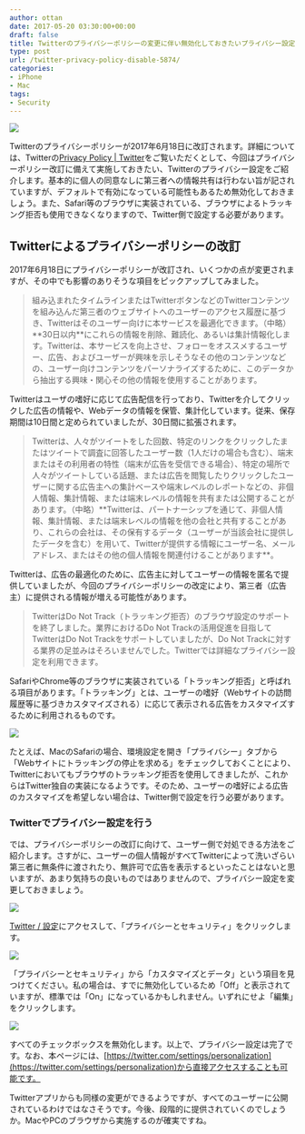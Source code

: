 ```yaml
---
author: ottan
date: 2017-05-20 03:30:00+00:00
draft: false
title: Twitterのプライバシーポリシーの変更に伴い無効化しておきたいプライバシー設定
type: post
url: /twitter-privacy-policy-disable-5874/
categories:
- iPhone
- Mac
tags:
- Security
---
```


![](/images/2017/05/170520-591fb2ebe431f.png)






Twitterのプライバシーポリシーが2017年6月18日に改訂されます。詳細については、Twitterの[Privacy Policy | Twitter](https://twitter.com/privacy?lang=ja)をご覧いただくとして、今回はプライバシーポリシー改訂に備えて実施しておきたい、Twitterのプライバシー設定をご紹介します。基本的に個人の同意なしに第三者への情報共有は行わない旨が記されていますが、デフォルトで有効になっている可能性もあるため無効化しておきましょう。また、Safari等のブラウザに実装されている、ブラウザによるトラッキング拒否も使用できなくなりますので、Twitter側で設定する必要があります。





## Twitterによるプライバシーポリシーの改訂





2017年6月18日にプライバシーポリシーが改訂され、いくつかの点が変更されますが、その中でも影響のありそうな項目をピックアップしてみました。





<blockquote>組み込まれたタイムラインまたはTwitterボタンなどのTwitterコンテンツを組み込んだ第三者のウェブサイトへのユーザーのアクセス履歴に基づき、Twitterはそのユーザー向けに本サービスを最適化できます。（中略）**30日以内**にこれらの情報を削除、難読化、あるいは集計情報化します。Twitterは、本サービスを向上させ、フォローをオススメするユーザー、広告、およびユーザーが興味を示しそうなその他のコンテンツなどの、ユーザー向けコンテンツをパーソナライズするために、このデータから抽出する興味・関心その他の情報を使用することがあります。</blockquote>





Twitterはユーザの嗜好に応じて広告配信を行っており、Twitterを介してクリックした広告の情報や、Webデータの情報を保管、集計化しています。従来、保存期間は10日間と定められていましたが、30日間に拡張されます。





<blockquote>Twitterは、人々がツイートをした回数、特定のリンクをクリックしたまたはツイートで調査に回答したユーザー数（1人だけの場合も含む）、端末またはその利用者の特性（端末が広告を受信できる場合）、特定の場所で人々がツイートしている話題、または広告を閲覧したりクリックしたユーザーに関する広告主への集計ベースや端末レベルのレポートなどの、非個人情報、集計情報、または端末レベルの情報を共有または公開することがあります。（中略）**Twitterは、パートナーシップを通じて、非個人情報、集計情報、または端末レベルの情報を他の会社と共有することがあり、これらの会社は、その保有するデータ（ユーザーが当該会社に提供したデータを含む）を用いて、Twitterが提供する情報にユーザー名、メールアドレス、またはその他の個人情報を関連付けることがあります**。</blockquote>





Twitterは、広告の最適化のために、広告主に対してユーザーの情報を匿名で提供していましたが、今回のプライバシーポリシーの改定により、第三者（広告主）に提供される情報が増える可能性があります。





<blockquote>TwitterはDo Not Track（トラッキング拒否）のブラウザ設定のサポートを終了しました。業界におけるDo Not Trackの活用促進を目指してTwitterはDo Not Trackをサポートしていましたが、Do Not Trackに対する業界の足並みはそろいませんでした。Twitterでは詳細なプライバシー設定を利用できます。</blockquote>





SafariやChrome等のブラウザに実装されている「トラッキング拒否」と呼ばれる項目があります。「トラッキング」とは、ユーザーの嗜好（Webサイトの訪問履歴等に基づきカスタマイズされる）に応じて表示される広告をカスタマイズするために利用されるものです。





![](/images/2017/05/170520-591fb4c85850b.png)






たとえば、MacのSafariの場合、環境設定を開き「プライバシー」タブから「Webサイトにトラッキングの停止を求める」をチェックしておくことにより、Twitterにおいてもブラウザのトラッキング拒否を使用してきましたが、これからはTwitter独自の実装になるようです。そのため、ユーザーの嗜好による広告のカスタマイズを希望しない場合は、Twitter側で設定を行う必要があります。





### Twitterでプライバシー設定を行う





では、プライバシーポリシーの改訂に向けて、ユーザー側で対処できる方法をご紹介します。さすがに、ユーザーの個人情報がすべてTwitterによって洗いざらい第三者に無条件に渡されたり、無許可で広告を表示するといったことはないと思いますが、あまり気持ちの良いものではありませんので、プライバシー設定を変更しておきましょう。





![](/images/2017/05/170520-591fb6913a7ab.png)






[Twitter / 設定](https://twitter.com/settings/account)にアクセスして、「プライバシーとセキュリティ」をクリックします。





![](/images/2017/05/170520-591fb697522e8.png)






「プライバシーとセキュリティ」から「カスタマイズとデータ」という項目を見つけてください。私の場合は、すでに無効化しているため「Off」と表示されていますが、標準では「On」になっているかもしれません。いずれにせよ「編集」をクリックします。





![](/images/2017/05/170520-591fb6a17907a.png)






すべてのチェックボックスを無効化します。以上で、プライバシー設定は完了です。なお、本ページには、[https://twitter.com/settings/personalization](https://twitter.com/settings/personalization)から直接アクセスすることも可能です。





Twitterアプリからも同様の変更ができるようですが、すべてのユーザーに公開されているわけではなさそうです。今後、段階的に提供されていくのでしょうか。MacやPCのブラウザから実施するのが確実ですね。
